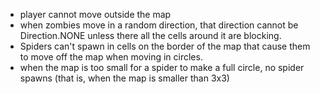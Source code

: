 - player cannot move outside the map
- when zombies move in a random direction, that direction cannot be
  Direction.NONE unless there all the cells around it are blocking.
- Spiders can't spawn in cells on the border of the map that cause them to move off the map when moving in circles.
- when the map is too small for a spider to make a full circle, no spider spawns
  (that is, when the map is smaller than 3x3)
